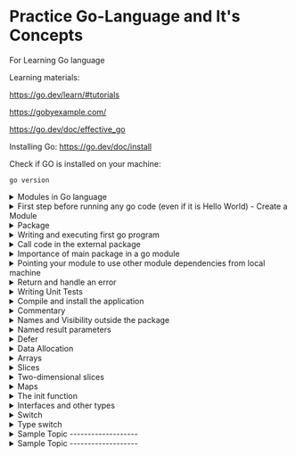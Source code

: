 # Practice Go-Language and It's Concepts
For Learning Go language

Learning materials:

https://go.dev/learn/#tutorials

https://gobyexample.com/

https://go.dev/doc/effective_go


Installing Go:
https://go.dev/doc/install

Check if GO is installed on your machine:
```
go version
```
<details>
<summary>Modules in Go language</summary>
Go code is grouped into packages, and packages are grouped into modules. Your module specifies dependencies needed to run your code, including the Go version and the set of other modules it requires.
In a module, you collect one or more related packages for a discrete and useful set of functions. For example, you might create a module with packages that have functions for doing financial analysis so that others writing financial applications can use your work. For more about developing modules, see [Developing and publishing modules.](https://go.dev/doc/modules/developing)https://go.dev/doc/modules/developing)
</details>



<details>
<summary>First step before running any go code (even if it is Hello World) - Create a Module</summary>
1. Target code must belong to a module.
  To create a module you need to run the mod init command
  
  example:
    
  ```
  go mod init module_path
  ```
  _**module_path:**_

  If you publish a module, this must be a path from which your module can be downloaded by Go tools. That would be your code's repository.

  * The go mod init command creates a go.mod file to track your code's dependencies.
</details>

<details>
<summary>Package</summary>
A package is a way to group functions, and it's made up of all the files in the same directory. for example: fmt is a package, which contains functions for formatting text, including printing to the console. This package is one of the standard library packages you got when you installed Go.

Example:

```
package main // declaration of a package

import "fmt" // Importing an external package

func main() {
    fmt.Println("Hello, World!")
}
```
</details>

<details>
<summary>Writing and executing first go program</summary>
Create a file hello.go file and paste below example code into hello.go file.

Example:

```
package main // declaration of a package

import "fmt" // Importing an external package

func main() {
    fmt.Println("Hello, World!")
}
```

In this code, you:

- _Declare a main package (a package is a way to group functions, and it's made up of all the files in the same directory)._
- _Import the popular fmt package, which contains functions for formatting text, including printing to the console. This package is one of the standard library packages you got when you installed Go._
- _Implement a main function to print a message to the console. A main function executes by default when you run the main package._
- 

**Run your code and see the greeting message:**
```
go run .
```
or
```
go run hello.go
```

**Output:**
```
Hello, World!
```
</details>

<details>

<summary>Call code in the external package</summary>
To create a package, we just need to declare the package name as the first statement of the file:

```
package main // declaration of a package
```
To call a method from another package in Go, you need to follow a few steps:

1. **Import the Package**: First, you need to import the package containing the method you want to call. You do this by including an import statement at the top of your Go source file.

2. **Use the Method**: Once the package is imported, you can access the method by prefixing it with the package name.

Here's a simple example to illustrate these steps:

Suppose you have a package named `utils` with a method called `PrintMessage()` defined in a file named `utils.go`:

```go
// utils.go
package utils

import "fmt"

func PrintMessage(message string) {
    fmt.Println(message)
}
```

Now, in another file, let's say `main.go`, you want to call the `PrintMessage()` method from the `utils` package:

```go
// main.go
package main

import "your-package-path/utils" // import the package

func main() {
    // Call the method from the utils package
    utils.PrintMessage("Hello, World!")
}
```

Make sure to replace `"your-package-path/utils"` with the correct import path to your `utils` package.

By importing the `utils` package and prefixing the method with the package name (`utils.PrintMessage()`), you can call the `PrintMessage()` method from the `utils` package in your `main` function.
</details>


<details>
  <summary>Importance of main package in a go module</summary>
  
  - In Go, the main package holds the entry point to your application. When you build a Go program, you compile it into an executable binary. This binary must contain a package called "main" with a special function called "main()". This function serves as the entry point of your program, meaning it's the first function executed when you run your compiled program.
  
  - The main package is crucial because it defines where the execution of your program begins. Without it, the Go compiler wouldn't know where to start executing your code. It's the backbone of any executable Go program.
  
  - Additionally, when you're working with Go modules, the main package often serves as a reference point for module dependencies. Other packages within your module might depend on functionality provided by the main package, or they might be dependencies of the main package itself. This hierarchical structure helps organize and manage the dependencies of your Go project.
</details>


<details>
  <summary>Pointing your module to use other module dependencies from local machine</summary>
  
  - For production use, you’d publish the example.com/greetings module from its repository (with a module path that reflected its published location), where Go tools could find it to download it. For now, because you haven't published the module yet, you need to adapt the example.com/hello module so it can find the example.com/greetings code on your local file system.
  - To do that, use the go mod edit command to edit the example.com/hello module to redirect Go tools from its module path (where the module isn't) to the local directory (where it is).

  Example:
      
        ```
        
        <home>/
         |-- greetings/
         |-- hello/
        
        ```
  
  Consider above two as modules you have.
    
      ```
  
        go mod edit -replace example.com/greetings=../greetings
        
    ```
  
  * We are saying that instead of downloding the greetings module from any repository, pick it from greetings directory which is parallel to hello directory (we are editing the go.mod of hello module)
  * The command specifies that example.com/greetings should be replaced with ../greetings for the purpose of locating the dependency. After you run the command, the go.mod file in the hello directory should include a replace directive as below:
    ```
    module example.com/hello

    go 1.16
    
    replace example.com/greetings => ../greetings
    ```

- From the command prompt in the hello directory, run the go mod tidy command to synchronize the example.com/hello module's dependencies, adding those required by the code, but not yet tracked in the module.
    ```
    go mod tidy
    ```

  * After the command completes, the example.com/hello module's go.mod file should look like this:
    ```
    module example.com/hello

    go 1.16
    
    replace example.com/greetings => ../greetings
    
    require example.com/greetings v0.0.0-00010101000000-000000000000

     ```
    * The command found the local code in the greetings directory, then added a require directive to specify that example.com/hello requires example.com/greetings. You created this dependency when you imported the greetings package in hello.go.
    * The number following the module path is a pseudo-version number -- a generated number used in place of a semantic version number (which the module doesn't have yet).

- To **reference a published module**, a go.mod file would typically omit the replace directive and use a require directive with a tagged version number at the end.
    ```
    require example.com/greetings v1.1.0
    ```
    
</details>

<details>
  <summary>Return and handle an error</summary>
Sample Code for returnin gerror:
  
  ```
    package greetings
    
    import (
        "errors"
        "fmt"
    )
    
    // Hello returns a greeting for the named person.
    func Hello(name string) (string, error) {
        // If no name was given, return an error with a message.
        if name == "" {
            return "", errors.New("empty name")
        }
    
        // If a name was received, return a value that embeds the name
        // in a greeting message.
        message := fmt.Sprintf("Hi, %v. Welcome!", name)
        return message, nil
    }
  ```

- Change the function so that it returns two values: a string and an error. Your caller will check the second value to see if an error occurred. (Any Go function can return multiple values.)
- Import the Go standard library errors package so you can use its errors.New function.
- Add an if statement to check for an invalid request (an empty string where the name should be) and return an error if the request is invalid. The errors.New function returns an error with your message inside.
- Add nil (meaning no error) as a second value in the successful return. That way, the caller can see that the function succeeded.

Sample code for handling Error:

```
  package main
  
  import (
      "fmt"
      "log"
  
      "example.com/greetings"
  )
  
  func main() {
      // Set properties of the predefined Logger, including
      // the log entry prefix and a flag to disable printing
      // the time, source file, and line number.
      log.SetPrefix("greetings: ")
      log.SetFlags(0)
  
      // Request a greeting message.
      message, err := greetings.Hello("")
      // If an error was returned, print it to the console and
      // exit the program.
      if err != nil {
          log.Fatal(err)
      }
  
      // If no error was returned, print the returned message
      // to the console.
      fmt.Println(message)
  }
```

- Configure the log package to print the command name ("greetings: ") at the start of its log messages, without a time stamp or source file information.
- Assign both of the Hello return values, including the error, to variables.
- Change the Hello argument from Gladys’s name to an empty string, so you can try out your error-handling code.
- Look for a non-nil error value. There's no sense continuing in this case.
- Use the functions in the standard library's log package to output error information. If you get an error, you use the log package's Fatal function to print the error and stop the program.
  
</details>

<details>
  <summary>Writing Unit Tests</summary>
  Go's built-in support for unit testing makes it easier to test as you go. Specifically, using naming conventions, Go's testing package, and the go test command, you can quickly write and execute tests.
  
  - Ending a file's name with **_test.go** tells the go test command that this file contains test functions. Better to create the test file parallel to the file for which you are writing unit tests.
    Example: In the greetings directory, create a file called **greetings_test.go**. (with respect to the modules created in examples given earlier)
  - Sample Unit Test:

    ```
      package greetings

      import (
          "testing"
          "regexp"
      )
      
      // TestHelloName calls greetings.Hello with a name, checking
      // for a valid return value.
      func TestHelloName(t *testing.T) {
          name := "Gladys"
          want := regexp.MustCompile(`\b`+name+`\b`)
          msg, err := Hello("Gladys")
          if !want.MatchString(msg) || err != nil {
              t.Fatalf(`Hello("Gladys") = %q, %v, want match for %#q, nil`, msg, err, want)
          }
      }
      
      // TestHelloEmpty calls greetings.Hello with an empty string,
      // checking for an error.
      func TestHelloEmpty(t *testing.T) {
          msg, err := Hello("")
          if msg != "" || err == nil {
              t.Fatalf(`Hello("") = %q, %v, want "", error`, msg, err)
          }
      }
    ```

      - Implement **test functions in the same package as the code** you're testing.
      - Create two test functions to test the greetings.Hello function. Test function names have the form _Test_**Name**, where **_Name_** says something about the specific test.
      - Test functions take a pointer to the testing package's **testing.T** _type_ as a **parameter**. You use this _parameter's _methods for reporting and logging from your test.
      - Implement two tests:
        - TestHelloName calls the Hello function, passing a name value with which the function should be able to return a valid response message. If the call returns an error or an unexpected response message (one that doesn't include the name you passed in), you use the t parameter's Fatalf method to print a message to the console and end execution.
        - TestHelloEmpty calls the Hello function with an empty string. This test is designed to confirm that your error handling works. If the call returns a non-empty string or no error, you use the t parameter's Fatalf method to print a message to the console and end execution.
       
    - At the command line in the greetings directory, run the ```go test``` command to execute the test. The go test command **executes test functions (whose names begin with Test) in test files (whose names end with _test.go)**. You can add the -v flag to get verbose output that lists all of the tests and their results.

      ```
      go test -v
      ```
  
</details>

<details>
  <summary>Compile and install the application</summary>
  
  - While the go run command is a useful shortcut for compiling and running a program when you're making frequent changes, it doesn't generate a binary executable.
  - Two additional commands for building code:
    - The **go build** command compiles the packages, along with their dependencies, but it doesn't install the results.
    - The **go install** command compiles and installs the packages.
  - From the command line in the hello directory, run the ```go build``` command **to compile the code into an executable**
  - From the command line in the hello directory, run the new hello executable to confirm that the code works.
    - On Linux or Mac: ```./hello```
    - On Windows: ```hello.exe```
  - You've compiled the application into an executable so you can run it. But to run it currently, your prompt needs either to be in the executable's directory, or to specify the executable's path. **How to install the application so that it can be run from anywhere**
  - Discover the Go install path, where the go command will install the current package. You can discover the install path by running the go list command, as in the following example:

    ```
    $ go list -f '{{.Target}}'
    ```
      - For example, the command's output might say /home/gopher/bin/hello, meaning that binaries are installed to /home/gopher/bin. You'll need this install directory in the next step.
  - Add the Go install directory to your system's shell path.
    - On Linux or Mac: ```export PATH=$PATH:/path/to/your/install/directory```
    - On Windows: ```set PATH=%PATH%;C:\path\to\your\install\directory```
  - As an alternative, if you already have a directory like $HOME/bin in your shell path and you'd like to install your Go programs there, you can change the install target by setting the GOBIN variable using the go env command:
    ```
    #Mac or Linux
    go env -w GOBIN=/path/to/your/bin
    ```

    or

    ```
    # Windows
    go env -w GOBIN=C:\path\to\your\bin
    ```

  - Once you've updated the shell path, run the go install command to compile and install the package.
    ```
    go install
    ```

- Run your application by simply typing its name. To make this interesting, open a new command prompt and run the hello executable name in some other directory.
  ```
  $ hello
  map[Darrin:Hail, Darrin! Well met! Gladys:Great to see you, Gladys! Samantha:Hail, Samantha! Well met!]
  ```
</details>

<details>
  <summary>Commentary</summary>

  - Go provides C-style /* */ block comments and C++-style // line comments.
  - Comments that appear before top-level declarations, with no intervening newlines, are considered to document the declaration itself. These “doc comments” are the primary documentation for a given Go package or command
  
</details>

<details>
  <summary>Names and Visibility outside the package</summary>

  - Names are as important in Go as in any other language. They even have semantic effect: the visibility of a name outside a package is determined by whether its first character is upper case. It's therefore worth spending a little time talking about naming conventions in Go programs.
  
</details>

<details>
  <summary>Named result parameters</summary>

  - The return or result "parameters" of a Go function can be given names and used as regular variables, just like the incoming parameters. When named, they are initialized to the zero values for their types when the function begins; if the function executes a return statement with no arguments, the current values of the result parameters are used as the returned values.

  - The names are not mandatory but they can make code shorter and clearer: they're documentation. If we name the results of nextInt it becomes obvious which returned int is which.
  ```
  func nextInt(b []byte, pos int) (value, nextPos int) {}
  ```
  
  Because named results are initialized and tied to an unadorned return, they can simplify as well as clarify. Here's a version of io.ReadFull that uses them well:

  ```
  func ReadFull(r Reader, buf []byte) (n int, err error) {
      for len(buf) > 0 && err == nil {
          var nr int
          nr, err = r.Read(buf)
          n += nr
          buf = buf[nr:]
      }
      return
  }
  ```
</details>

<details>
  <summary>Defer</summary>

 - Go's defer statement schedules a function call (the deferred function) to be run immediately before the function executing the defer returns. It's an unusual but effective way to deal with situations such as resources that must be released regardless of which path a function takes to return. The canonical examples are unlocking a mutex or closing a file.
 - Two Advantages:
   - you will **never forget** to perform the action which you have have deferred.Example closing the file
   - function call which has been deferred **sits close** to the code where it was decided that it has to be peformed. Example defer ```file.close()``` this bit of code will sit near to ```file.open()```
 - The arguments to the deferred function (which include the receiver if the function is a method) are **evaluated when the defer executes**, not when the call executes. Besides avoiding worries about variables changing values as the function executes, this means that a **single deferred call site can defer multiple function executions**.
 - Deferred functions are **executed in LIFO order**
  
</details>

<details>
  <summary>Data Allocation</summary>

  Go has two allocation primitives, the built-in functions new and make. They do different things and apply to different types,
  - Data Allocatoin with **new**
    - It does **not initialize the memory**
    - It only zeros it i.e. new(T) allocates zeroed storage for a new item of type T and returns its address , a value of type *T. In Go terminology, it **returns a pointer to a newly allocated zero value of type T**.
    - zero value of each type can be used without further initialization.
    - For example, the documentation for bytes.Buffer states that "the zero value for Buffer is an empty buffer ready to use."
    - unlike in C, it's perfectly OK to return the address of a local variable; the storage associated with the variable survives after the function returns.
    - **composite literls?**
  - Allocation with **make**
    - The built-in function make(T, args) serves a purpose different from new(T). It **creates slices, maps, and channels only**, and it **returns an initialized (not zeroed) value of type T (not *T)**.
    - The reason for the distinction is that these three types represent, under the covers, references to data structures that must be initialized before use. **A slice, for example, is a three-item descriptor containing a pointer to the data (inside an array), the length, and the capacity, and until those items are initialized, the slice is nil**.
    - For slices, maps, and channels, make initializes the internal data structure and prepares the value for use.
    - Remember that make applies only to maps, slices and channels and does not return a pointer. To obtain an explicit pointer allocate with new or take the address of a variable explicitly.

</details>


<details>
  <summary>Arrays</summary>

  - Arrays are useful when planning the detailed layout of memory and sometimes can help avoid allocation, but primarily they are a building block for slices, the subject of the next section. To lay the foundation for that topic, here are a few words about arrays.

  - There are major differences between the ways arrays work in Go and C. In Go,
    - Arrays are values. Assigning one array to another copies all the elements.
    - In particular, if you pass an array to a function, it will receive a copy of the array, not a pointer to it.
    - The size of an array is part of its type. The types [10]int and [20]int are distinct.
     
</details>

<details>
  <summary>Slices</summary>
  
  - Slices wrap arrays to give a more general, powerful, and convenient interface to sequences of data. Except for items with explicit dimension such as transformation matrices, most array programming in Go is done with slices rather than simple arrays.
  - Slices **hold references to an underlying array**, and if you assign one slice to another, both refer to the same array.
  - If a function takes a slice argument, **changes it makes to the elements of the slice will be visible to the caller**, _analogous to passing a pointer to the underlying array_.
  - A Read function can therefore accept a slice argument rather than a pointer and a count; **the length within the slice sets an upper limit of how much data to read**.
  - Here is the signature of the Read method of the File type in package os:
    ```
    func (f *File) Read(buf []byte) (n int, err error)
    ```
    The method returns the number of bytes read and an error value, if any. To read into the first 32 bytes of a larger buffer buf, slice (here used as a verb) the buffer.
    ```
    n, err := f.Read(buf[0:32])
    ```
  - The length of a slice may be changed as long as it still fits within the limits of the underlying array; just assign it to a slice of itself.
  - The capacity of a slice, accessible by the built-in function cap, reports the maximum length the slice may assume.

    Example:
    ```
    make([]int, 10, 100) // it creates slice of type int, size 10 and capacity 100
    make([]int, 10) // it creates slice of type int and size 10. capacity can be omitted.
    ```
  
</details>

<details>
  <summary>Two-dimensional slices</summary>

  - Go's arrays and slices are one-dimensional. To create the equivalent of a 2D array or slice, it is necessary to define an array-of-arrays or slice-of-slices, like this:
    ```
    type Transform [3][3]float64  // A 3x3 array, really an array of arrays.
    type LinesOfText [][]byte     // A slice of byte slices.
    ```
  - 
  
</details>

<details>
  <summary>Maps</summary>

  - Data structure that associate values of one type (the key) with values of another type (the element or value).
  - The **key** can be of **any type for which the equality operator is defined**, such as integers, floating point and complex numbers, strings, pointers, interfaces (as long as the dynamic type supports equality), structs and arrays.
  - **Slices cannot be used as map keys**, because equality is not defined on them.
  - Like slices, maps _hold references to an underlying data structure_. If you pass a map to a function that **changes** the contents of the map, the changes will be **visible in the caller**.

    ```
    # Example 1:
    
    var timeZone = map[string]int{
        "UTC":  0*60*60,
        "EST": -5*60*60,
        "CST": -6*60*60,
        "MST": -7*60*60,
        "PST": -8*60*60,
    }

    offset := timeZone["EST"]


    # Example 2:
    
    attended := map[string]bool{
        "Ann": true,
        "Joe": true,
        ...
    }

    if attended[person] { // will be false if person is not in the map
        fmt.Println(person, "was at the meeting")
    }
    ```
  - An attempt to fetch a map value with a key that is not present in the map will return the zero value for the type of the entries in the map.
  - To distinguish a missing entry from a zero value. Is there an entry for "UTC" or is that 0 because it's not in the map at all?
    ```
    var seconds int
    var ok bool
    seconds, ok = timeZone[tz]
    
    func offset(tz string) int {
        if seconds, ok := timeZone[tz]; ok {
            return seconds
        }
        log.Println("unknown time zone:", tz)
        return 0
    }
    
    
    # Only to check the presence of a key
    _, present := timeZone[tz]

    ```

  - To delete a map entry, use the delete built-in function, whose arguments are the map and the key to be deleted. It's safe to do this even if the key is already absent from the map.
    ```
    delete(timeZone, "PDT")  // Now on Standard Time
    ```
  
</details>

<details>
  <summary>The init function</summary>

  - Finally, each source file can define its own niladic init function to set up whatever state is required. (Actually each file can have multiple init functions.) And finally means finally: init is called after all the variable declarations in the package have evaluated their initializers, and those are evaluated only after all the imported packages have been initialized.
  - Besides initializations that cannot be expressed as declarations, a common use of init functions is to verify or repair correctness of the program state before real execution begins.

    ```
    func init() {
        if user == "" {
            log.Fatal("$USER not set")
        }
        if home == "" {
            home = "/home/" + user
        }
        if gopath == "" {
            gopath = home + "/go"
        }
        // gopath may be overridden by --gopath flag on command line.
        flag.StringVar(&gopath, "gopath", gopath, "override default GOPATH")
    }

    ```
  
</details>


<details>
  <summary>Interfaces and other types</summary>

  - Interfaces in Go provide a way to specify the behavior of an object: **if something can do this, then it can be used here**.
  - In Go, a type **implements an interface by providing definitions for the methods listed in the interface**.
  - There is **no explicit declaration or keyword to say a type implements an interface**. If a type has methods with the same names and signatures as those in an interface, it implicitly implements that interface.
    - Define Interface:
      ```
      package main
      
      import "fmt"
      
      // Logger is an interface that requires a Log method
      type Logger interface {
          Log(message string)
      }
      ```

    - Implementing the Interface
      ```
      // ConsoleLogger logs messages to the console
      type ConsoleLogger struct{}
      
      // Implement the Log method for ConsoleLogger
      func (cl ConsoleLogger) Log(message string) {
          fmt.Println("Console Log:", message)
      }
      ```
    - Using the Interface
      ```
      // Process simulates a process that logs messages
      func Process(logger Logger) {
          logger.Log("Process started")
          // Simulate some work
          logger.Log("Process completed")
      }
      
      func main() {
          consoleLogger := ConsoleLogger{}
          
          fmt.Println("Using ConsoleLogger:")
          Process(consoleLogger)
      }
      ```
  - **NOTE**: Functions that accept an interface type can operate on any value of any type that implements that interface, enabling polymorphism.
  
</details>


<details>
  <summary>Switch</summary>

  - Go's switch is more general than C's. The expressions need not be constants or even integers, the cases are evaluated top to bottom until a match is found, and if the switch has no expression it switches on true. It's therefore possible—and idiomatic—to write an if-else-if-else chain as a switch.
    ```
    func unhex(c byte) byte {
        switch {
        case '0' <= c && c <= '9':
            return c - '0'
        case 'a' <= c && c <= 'f':
            return c - 'a' + 10
        case 'A' <= c && c <= 'F':
            return c - 'A' + 10
        }
        return 0
    }
    ```
  - There is no automatic fall through, but cases can be presented in comma-separated lists.
    ```
    func shouldEscape(c byte) bool {
        switch c {
        case ' ', '?', '&', '=', '#', '+', '%':
            return true
        }
        return false
    }
    ```
  - **No need to add "break"**
  - If the switch is in loop and you add break, it will come out of the loop // **Please experiment and then update this comment**
  - Once a case match, it executes the case block and come out of the switch
  - **Continue** keyword - Learn about how it can be used an what are the impacts
  - Understand the below paragraph better and write in simple language with example:
    - Although they are not nearly as common in Go as some other C-like languages, break statements can be used to terminate a switch early. Sometimes, though, it's necessary to break out of a surrounding loop, not the switch, and in Go that can be accomplished by putting a label on the loop and "breaking" to that label. This example shows both uses.
    
</details>

<details>
  <summary>Type switch</summary>
</details>



<details>
  <summary>Sample Topic  -------------------</summary>
  
</details>

<details>
  <summary>Sample Topic  -------------------</summary>
  
</details>
